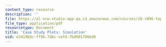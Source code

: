 ```yaml
---
content_type: resource
description: ''
file: https://ol-ocw-studio-app-qa.s3.amazonaws.com/courses/18-s096-topics-in-mathematics-with-applications-in-finance-fall-2013/e3419b9cff967dbccefd7bd9017066d0_MIT18_S096F13_Smltn_TwoAst.pdf
file_type: application/pdf
resourcetype: Document
title: 'Case Study Plots: Simulation'
uid: e3419b9c-ff96-7dbc-cefd-7bd9017066d0
---
```

